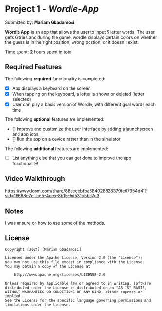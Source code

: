 
# Project 1 - *Wordle-App*

Submitted by: **Mariam Gbadamosi**

**Wordle App** is an app that allows the user to input 5 letter words. The user gets 6 tries and during the game, wordle displays certain colors on whether the guess is in the right position, wrong postion, or it doesn't exist.

Time spent: **2** hours spent in total

## Required Features 

The following **required** functionality is completed:

- [x] App displays a keyboard on the screen
- [x] When tapping on the keyboard, a letter is shown or deleted (letter selected)
- [x] User can play a basic version of Wordle, with different goal words each time

The following **optional** features are implemented:

- [] Improve and customize the user interface by adding a launchscreen and app icon
- [] Run the app on a device rather than in the simulator

The following **additional** features are implemented:

- [ ] List anything else that you can get done to improve the app functionality!

## Video Walkthrough

https://www.loom.com/share/86eeeebfba684028828379fe07954d41?sid=16668e7e-fce5-4ce5-8b15-5d531b5bd7d3


## Notes

I was unsure on how to use some of the methods.
## License

    Copyright [2024] [Mariam Gbadamosi]

    Licensed under the Apache License, Version 2.0 (the "License");
    you may not use this file except in compliance with the License.
    You may obtain a copy of the License at

        http://www.apache.org/licenses/LICENSE-2.0

    Unless required by applicable law or agreed to in writing, software
    distributed under the License is distributed on an "AS IS" BASIS,
    WITHOUT WARRANTIES OR CONDITIONS OF ANY KIND, either express or implied.
    See the License for the specific language governing permissions and
    limitations under the License.
